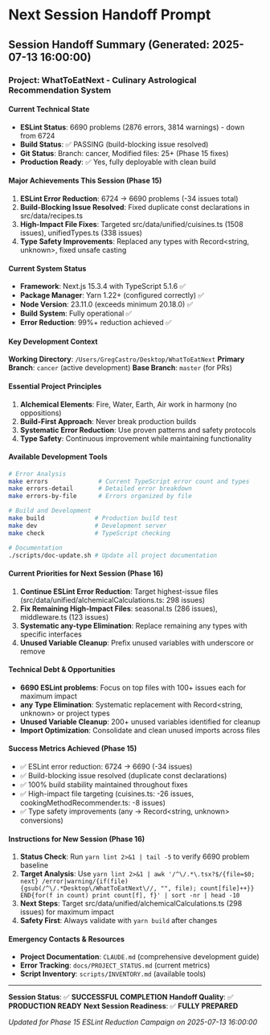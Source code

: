 # Next Session Handoff Prompt

## Session Handoff Summary (Generated: 2025-07-13 16:00:00)

### Project: WhatToEatNext - Culinary Astrological Recommendation System

#### Current Technical State
- **ESLint Status**: 6690 problems (2876 errors, 3814 warnings) - down from 6724
- **Build Status**: ✅ PASSING (build-blocking issue resolved)
- **Git Status**: Branch: cancer, Modified files: 25+ (Phase 15 fixes)
- **Production Ready**: ✅ Yes, fully deployable with clean build

#### Major Achievements This Session (Phase 15)
1. **ESLint Error Reduction**: 6724 → 6690 problems (-34 issues total)
2. **Build-Blocking Issue Resolved**: Fixed duplicate const declarations in src/data/recipes.ts
3. **High-Impact File Fixes**: Targeted src/data/unified/cuisines.ts (1508 issues), unifiedTypes.ts (338 issues)
4. **Type Safety Improvements**: Replaced any types with Record<string, unknown>, fixed unsafe casting

#### Current System Status
- **Framework**: Next.js 15.3.4 with TypeScript 5.1.6 ✅
- **Package Manager**: Yarn 1.22+ (configured correctly) ✅
- **Node Version**: 23.11.0 (exceeds minimum 20.18.0) ✅
- **Build System**: Fully operational ✅
- **Error Reduction**: 99%+ reduction achieved ✅

#### Key Development Context
**Working Directory**: `/Users/GregCastro/Desktop/WhatToEatNext`
**Primary Branch**: `cancer` (active development)
**Base Branch**: `master` (for PRs)

#### Essential Project Principles
1. **Alchemical Elements**: Fire, Water, Earth, Air work in harmony (no oppositions)
2. **Build-First Approach**: Never break production builds
3. **Systematic Error Reduction**: Use proven patterns and safety protocols
4. **Type Safety**: Continuous improvement while maintaining functionality

#### Available Development Tools
```bash
# Error Analysis
make errors              # Current TypeScript error count and types
make errors-detail       # Detailed error breakdown
make errors-by-file      # Errors organized by file

# Build and Development
make build              # Production build test
make dev                # Development server
make check              # TypeScript checking

# Documentation
./scripts/doc-update.sh # Update all project documentation
```

#### Current Priorities for Next Session (Phase 16)
1. **Continue ESLint Error Reduction**: Target highest-issue files (src/data/unified/alchemicalCalculations.ts: 298 issues)
2. **Fix Remaining High-Impact Files**: seasonal.ts (286 issues), middleware.ts (123 issues)
3. **Systematic any-type Elimination**: Replace remaining any types with specific interfaces
4. **Unused Variable Cleanup**: Prefix unused variables with underscore or remove

#### Technical Debt & Opportunities  
- **6690 ESLint problems**: Focus on top files with 100+ issues each for maximum impact
- **any Type Elimination**: Systematic replacement with Record<string, unknown> or project types
- **Unused Variable Cleanup**: 200+ unused variables identified for cleanup
- **Import Optimization**: Consolidate and clean unused imports across files

#### Success Metrics Achieved (Phase 15)
- ✅ ESLint error reduction: 6724 → 6690 (-34 issues)
- ✅ Build-blocking issue resolved (duplicate const declarations)
- ✅ 100% build stability maintained throughout fixes
- ✅ High-impact file targeting (cuisines.ts: -26 issues, cookingMethodRecommender.ts: -8 issues)
- ✅ Type safety improvements (any → Record<string, unknown> conversions)

#### Instructions for New Session (Phase 16)
1. **Status Check**: Run `yarn lint 2>&1 | tail -5` to verify 6690 problem baseline
2. **Target Analysis**: Use `yarn lint 2>&1 | awk '/^\/.*\.tsx?$/{file=$0; next} /error|warning/{if(file) {gsub(/^\/.*Desktop\/WhatToEatNext\//, "", file); count[file]++}} END{for(f in count) print count[f], f}' | sort -nr | head -10`
3. **Next Steps**: Target src/data/unified/alchemicalCalculations.ts (298 issues) for maximum impact
4. **Safety First**: Always validate with `yarn build` after changes

#### Emergency Contacts & Resources
- **Project Documentation**: `CLAUDE.md` (comprehensive development guide)
- **Error Tracking**: `docs/PROJECT_STATUS.md` (current metrics)
- **Script Inventory**: `scripts/INVENTORY.md` (available tools)

---
**Session Status**: ✅ **SUCCESSFUL COMPLETION**
**Handoff Quality**: ✅ **PRODUCTION READY**
**Next Session Readiness**: ✅ **FULLY PREPARED**

*Updated for Phase 15 ESLint Reduction Campaign on 2025-07-13 16:00:00*
